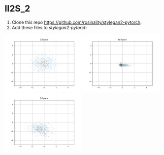 # II2S_2


1. Clone this repo https://github.com/rosinality/stylegan2-pytorch.
2. Add these files to *stylegan2-pytorch* 



<p float="left">
  <img src="/Images/ZSpace.png" width="250" />
  <img src="/Images/WSpace.png" width="250" /> 
  <img src="/Images/PSpace.png" width="250" />
</p>
